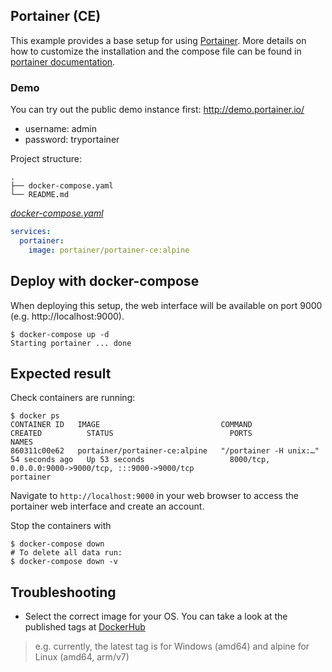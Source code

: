 ## Portainer (CE)
This example provides a base setup for using [Portainer](https://www.portainer.io/).
More details on how to customize the installation and the compose file can be found in [portainer documentation](https://documentation.portainer.io/).

### Demo
You can try out the public demo instance first: http://demo.portainer.io/
- username: admin
- password: tryportainer

Project structure:
```
.
├── docker-compose.yaml
└── README.md
```

[_docker-compose.yaml_](docker-compose.yaml)
``` yaml
services:
  portainer:
    image: portainer/portainer-ce:alpine
```

## Deploy with docker-compose
When deploying this setup, the web interface will be available on port 9000 (e.g. http://localhost:9000).

``` shell
$ docker-compose up -d
Starting portainer ... done
```


## Expected result

Check containers are running:
```
$ docker ps
CONTAINER ID   IMAGE                           COMMAND                  CREATED          STATUS                          PORTS                                                                                  NAMES
860311c00e62   portainer/portainer-ce:alpine   "/portainer -H unix:…"   54 seconds ago   Up 53 seconds                   8000/tcp, 0.0.0.0:9000->9000/tcp, :::9000->9000/tcp                                    portainer

```

Navigate to `http://localhost:9000` in your web browser to access the portainer web interface and create an account.


Stop the containers with
``` shell
$ docker-compose down
# To delete all data run:
$ docker-compose down -v
```

## Troubleshooting
- Select the correct image for your OS. You can take a look at the published tags at [DockerHub](https://hub.docker.com/r/portainer/portainer-ce/tags)
  
> e.g. currently, the latest tag is for Windows (amd64) and alpine for Linux (amd64, arm/v7)